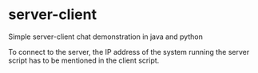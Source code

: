 # server-client
Simple server-client chat demonstration in java and python

To connect to the server, the IP address of the system running the server script has to be mentioned in the client script.

